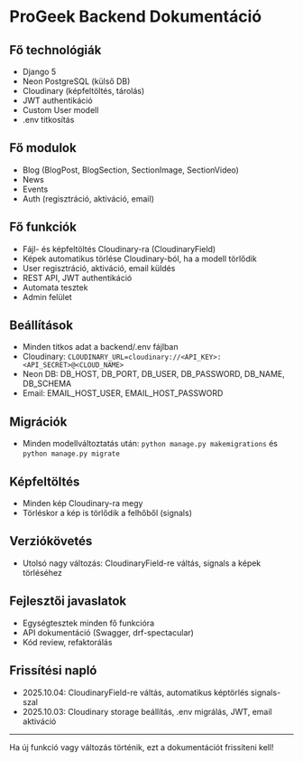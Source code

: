 # ProGeek Backend Dokumentáció

## Fő technológiák

- Django 5
- Neon PostgreSQL (külső DB)
- Cloudinary (képfeltöltés, tárolás)
- JWT authentikáció
- Custom User modell
- .env titkosítás

## Fő modulok

- Blog (BlogPost, BlogSection, SectionImage, SectionVideo)
- News
- Events
- Auth (regisztráció, aktiváció, email)

## Fő funkciók

- Fájl- és képfeltöltés Cloudinary-ra (CloudinaryField)
- Képek automatikus törlése Cloudinary-ból, ha a modell törlődik
- User regisztráció, aktiváció, email küldés
- REST API, JWT authentikáció
- Automata tesztek
- Admin felület

## Beállítások

- Minden titkos adat a backend/.env fájlban
- Cloudinary: `CLOUDINARY_URL=cloudinary://<API_KEY>:<API_SECRET>@<CLOUD_NAME>`
- Neon DB: DB_HOST, DB_PORT, DB_USER, DB_PASSWORD, DB_NAME, DB_SCHEMA
- Email: EMAIL_HOST_USER, EMAIL_HOST_PASSWORD

## Migrációk

- Minden modellváltoztatás után: `python manage.py makemigrations` és `python manage.py migrate`

## Képfeltöltés

- Minden kép Cloudinary-ra megy
- Törléskor a kép is törlődik a felhőből (signals)

## Verziókövetés

- Utolsó nagy változás: CloudinaryField-re váltás, signals a képek törléséhez

## Fejlesztői javaslatok

- Egységtesztek minden fő funkcióra
- API dokumentáció (Swagger, drf-spectacular)
- Kód review, refaktorálás

## Frissítési napló

- 2025.10.04: CloudinaryField-re váltás, automatikus képtörlés signals-szal
- 2025.10.03: Cloudinary storage beállítás, .env migrálás, JWT, email aktiváció

---

Ha új funkció vagy változás történik, ezt a dokumentációt frissíteni kell!
